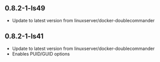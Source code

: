 
## 0.8.2-1-ls49
- Update to latest version from linuxserver/docker-doublecommander

## 0.8.2-1-ls41
- Update to latest version from linuxserver/docker-doublecommander
- Enables PUID/GUID options

